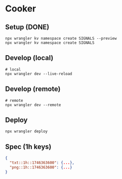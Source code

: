 # Cooker

## Setup (DONE)

```
npx wrangler kv namespace create SIGNALS --preview
npx wrangler kv namespace create SIGNALS
```

## Develop (local)

```
# local
npx wrangler dev --live-reload
```

## Develop (remote)

```
# remote
npx wrangler dev --remote
```

## Deploy

```
npx wrangler deploy
```

## Spec (1h keys)

```json
{
  "txt::1h::1746363600": {...},
  "png::1h::1746363600": {...}
}
```
